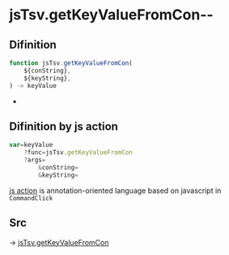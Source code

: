 # jsTsv.getKeyValueFromCon--

## Difinition

```js.js
function jsTsv.getKeyValueFromCon(
	${conString},
	${keyString},
) -> keyValue
```

- 


## Difinition by js action

```js.js
var=keyValue
	?func=jsTsv.getKeyValueFromCon
	?args=
		&conString=
		&keyString=
```

[js action](#) is annotation-oriented language based on javascript in `CommandClick`



## Src

-> [jsTsv.getKeyValueFromCon](https://github.com/puutaro/CommandClick/blob/master/app/src/main/java/com/puutaro/commandclick/fragment_lib/terminal_fragment/js_interface/tsv/JsTsv.kt#L125)


